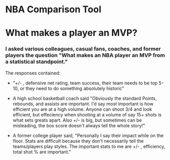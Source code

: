 # NBA Comparison Tool
# What makes a player an MVP?





###  I asked various colleagues, casual fans, coaches, and former players the question "What makes an NBA player an MVP from a statistical standpoint." 
The responses contained: 
* "+/- , defensive net rating, team success, their team needs to be top 5-10, or they need to do something absolutely historic"

* A high school basketball coach said "Obviously the standard Points, rebounds, and assists are important. I'd say most important is how efficient you are at a high volume. 
Anyone can shoot 3/4 and look efficient, but effeciency when shooting at a volume of say 15+ shots is what sets greats apart. Also +/- is big, but sometimes can be misleading, the box score doesn't always tell the whole story!"

* A former college player said, "Personally I say their impact while on the floor. Stats are difficult because they don't necessarily tell the teams/players play styles. The important stats to me are +/- , efficiency, total shot % are important."

